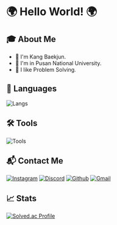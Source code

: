 # 🌍 Hello World! 🌍

## 🎓 About Me
- 👋 I'm Kang Baekjun.
- 🏫 I'm in Pusan National University.
- 📝 I like Problem Solving.


## 💬 Languages
<div align="left">
  
  ![Langs](https://skillicons.dev/icons?i=js,c,cpp,py,r,html,css,js,php,md&theme=light&perline=5)
  
</div>

## 🛠️ Tools
<div align="left">

  ![Tools](https://skillicons.dev/icons?i=git,github,visualstudio,vscode,arduino,vim&theme=light&perline=5)
  
</div>

## 📬 Contact Me
<div align="left">

  [![Instagram](https://skillicons.dev/icons?i=instagram)](https://www.instagram.com/kangbaekjun/)
  [![Discord](https://skillicons.dev/icons?i=discord)]()
  [![Github](https://skillicons.dev/icons?i=github)](https://github.com/kbj830)
  [![Gmail](https://skillicons.dev/icons?i=gmail)](mailto:kbj20040830@gmail.com)
 

</div>

## 📈 Stats
[![Solved.ac Profile](http://mazassumnida.wtf/api/v2/generate_badge?boj=kbj830)](https://solved.ac/kbj830)
